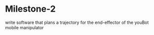 # Milestone-2
write software that plans a trajectory for the end-effector of the youBot mobile manipulator
